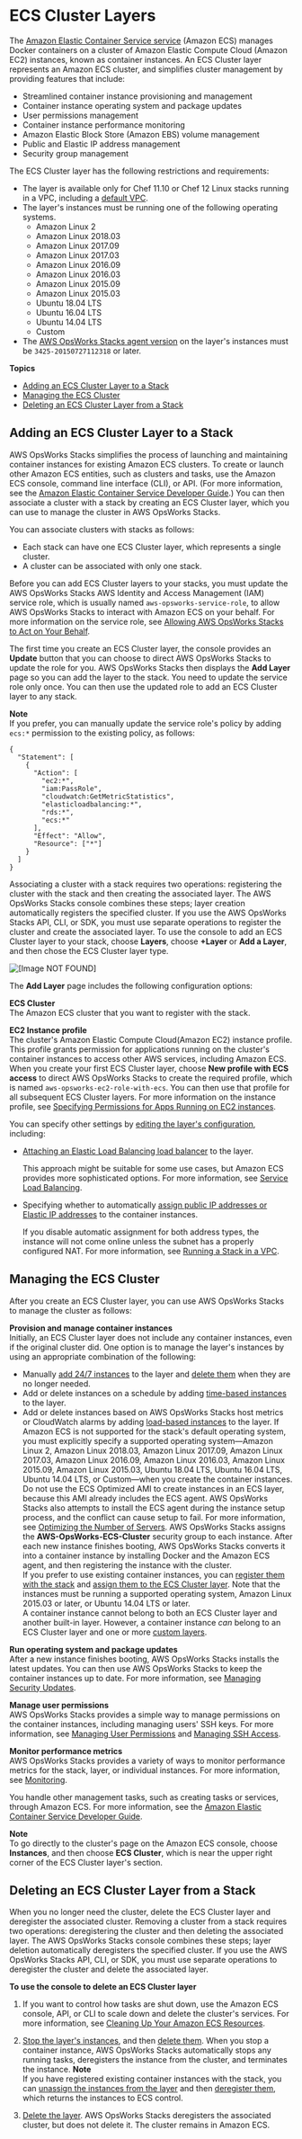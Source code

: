 # ECS Cluster Layers<a name="workinglayers-ecscluster"></a>

The [Amazon Elastic Container Service service](https://docs.aws.amazon.com/AmazonECS/latest/developerguide/Welcome.html) \(Amazon ECS\) manages Docker containers on a cluster of Amazon Elastic Compute Cloud \(Amazon EC2\) instances, known as container instances\. An ECS Cluster layer represents an Amazon ECS cluster, and simplifies cluster management by providing features that include:
+ Streamlined container instance provisioning and management
+ Container instance operating system and package updates
+ User permissions management
+ Container instance performance monitoring
+ Amazon Elastic Block Store \(Amazon EBS\) volume management
+ Public and Elastic IP address management
+ Security group management

The ECS Cluster layer has the following restrictions and requirements:
+ The layer is available only for Chef 11\.10 or Chef 12 Linux stacks running in a VPC, including a [default VPC](https://docs.aws.amazon.com/AWSEC2/latest/UserGuide/ec2-supported-platforms.html)\.
+ The layer's instances must be running one of the following operating systems\.
  + Amazon Linux 2
  + Amazon Linux 2018\.03
  + Amazon Linux 2017\.09
  + Amazon Linux 2017\.03
  + Amazon Linux 2016\.09
  + Amazon Linux 2016\.03
  + Amazon Linux 2015\.09
  + Amazon Linux 2015\.03
  + Ubuntu 18\.04 LTS
  + Ubuntu 16\.04 LTS
  + Ubuntu 14\.04 LTS
  + Custom
+ The [AWS OpsWorks Stacks agent version](workingstacks-creating.md#workingstacks-creating-advanced) on the layer's instances must be `3425-20150727112318` or later\.

**Topics**
+ [Adding an ECS Cluster Layer to a Stack](#workinglayers-ecscluster-add)
+ [Managing the ECS Cluster](#workinglayers-ecscluster-manage)
+ [Deleting an ECS Cluster Layer from a Stack](#workinglayers-ecscluster-delete)

## Adding an ECS Cluster Layer to a Stack<a name="workinglayers-ecscluster-add"></a>

AWS OpsWorks Stacks simplifies the process of launching and maintaining container instances for existing Amazon ECS clusters\. To create or launch other Amazon ECS entities, such as clusters and tasks, use the Amazon ECS console, command line interface \(CLI\), or API\. \(For more information, see the [Amazon Elastic Container Service Developer Guide](https://docs.aws.amazon.com/AmazonECS/latest/developerguide/)\.\) You can then associate a cluster with a stack by creating an ECS Cluster layer, which you can use to manage the cluster in AWS OpsWorks Stacks\.

You can associate clusters with stacks as follows:
+ Each stack can have one ECS Cluster layer, which represents a single cluster\.
+ A cluster can be associated with only one stack\.

Before you can add ECS Cluster layers to your stacks, you must update the AWS OpsWorks Stacks AWS Identity and Access Management \(IAM\) service role, which is usually named `aws-opsworks-service-role`, to allow AWS OpsWorks Stacks to interact with Amazon ECS on your behalf\. For more information on the service role, see [Allowing AWS OpsWorks Stacks to Act on Your Behalf](opsworks-security-servicerole.md)\.

The first time you create an ECS Cluster layer, the console provides an **Update** button that you can choose to direct AWS OpsWorks Stacks to update the role for you\. AWS OpsWorks Stacks then displays the **Add Layer** page so you can add the layer to the stack\. You need to update the service role only once\. You can then use the updated role to add an ECS Cluster layer to any stack\.

**Note**  
If you prefer, you can manually update the service role's policy by adding `ecs:*` permission to the existing policy, as follows:  

```
{
  "Statement": [
    {
      "Action": [
        "ec2:*", 
        "iam:PassRole",
        "cloudwatch:GetMetricStatistics",
        "elasticloadbalancing:*",
        "rds:*",
        "ecs:*"
      ],
      "Effect": "Allow",
      "Resource": ["*"] 
    }
  ]
}
```

Associating a cluster with a stack requires two operations: registering the cluster with the stack and then creating the associated layer\. The AWS OpsWorks Stacks console combines these steps; layer creation automatically registers the specified cluster\. If you use the AWS OpsWorks Stacks API, CLI, or SDK, you must use separate operations to register the cluster and create the associated layer\. To use the console to add an ECS Cluster layer to your stack, choose **Layers**, choose **\+Layer** or **Add a Layer**, and then chose the ECS Cluster layer type\.

![\[Image NOT FOUND\]](http://docs.aws.amazon.com/opsworks/latest/userguide/images/add_layer_ecs.png)

The **Add Layer** page includes the following configuration options:

**ECS Cluster**  
The Amazon ECS cluster that you want to register with the stack\. 

**EC2 Instance profile**  
The cluster's Amazon Elastic Compute Cloud\(Amazon EC2\) instance profile\. This profile grants permission for applications running on the cluster's container instances to access other AWS services, including Amazon ECS\. When you create your first ECS Cluster layer, choose **New profile with ECS access** to direct AWS OpsWorks Stacks to create the required profile, which is named `aws-opsworks-ec2-role-with-ecs`\. You can then use that profile for all subsequent ECS Cluster layers\. For more information on the instance profile, see [Specifying Permissions for Apps Running on EC2 instances](opsworks-security-appsrole.md)\.

You can specify other settings by [editing the layer's configuration](workinglayers-basics-edit.md), including:
+ [Attaching an Elastic Load Balancing load balancer](workinglayers-basics-edit.md#workinglayers-basics-edit-network) to the layer\.

  This approach might be suitable for some use cases, but Amazon ECS provides more sophisticated options\. For more information, see [Service Load Balancing](https://docs.aws.amazon.com/AmazonECS/latest/developerguide/service-load-balancing.html)\.
+ Specifying whether to automatically [assign public IP addresses or Elastic IP addresses](workinglayers-basics-edit.md#workinglayers-basics-edit-network) to the container instances\.

  If you disable automatic assignment for both address types, the instance will not come online unless the subnet has a properly configured NAT\. For more information, see [Running a Stack in a VPC](workingstacks-vpc.md)\.

## Managing the ECS Cluster<a name="workinglayers-ecscluster-manage"></a>

After you create an ECS Cluster layer, you can use AWS OpsWorks Stacks to manage the cluster as follows:

**Provision and manage container instances**  
Initially, an ECS Cluster layer does not include any container instances, even if the original cluster did\. One option is to manage the layer's instances by using an appropriate combination of the following:  
+ Manually [add 24/7 instances](workinginstances-add.md) to the layer and [delete them](workinginstances-delete.md) when they are no longer needed\.
+ Add or delete instances on a schedule by adding [time\-based instances](workinginstances-autoscaling-timebased.md) to the layer\.
+ Add or delete instances based on AWS OpsWorks Stacks host metrics or CloudWatch alarms by adding [load\-based instances](workinginstances-autoscaling-loadbased.md) to the layer\.
If Amazon ECS is not supported for the stack's default operating system, you must explicitly specify a supported operating system—Amazon Linux 2, Amazon Linux 2018\.03, Amazon Linux 2017\.09, Amazon Linux 2017\.03, Amazon Linux 2016\.09, Amazon Linux 2016\.03, Amazon Linux 2015\.09, Amazon Linux 2015\.03, Ubuntu 18\.04 LTS, Ubuntu 16\.04 LTS, Ubuntu 14\.04 LTS, or Custom—when you create the container instances\. Do not use the ECS Optimized AMI to create instances in an ECS layer, because this AMI already includes the ECS agent\. AWS OpsWorks Stacks also attempts to install the ECS agent during the instance setup process, and the conflict can cause setup to fail\.
For more information, see [Optimizing the Number of Servers](best-practices-autoscale.md)\. AWS OpsWorks Stacks assigns the **AWS\-OpsWorks\-ECS\-Cluster** security group to each instance\. After each new instance finishes booting, AWS OpsWorks Stacks converts it into a container instance by installing Docker and the Amazon ECS agent, and then registering the instance with the cluster\.  
If you prefer to use existing container instances, you can [register them with the stack](registered-instances-register.md) and [assign them to the ECS Cluster layer](registered-instances-assign.md)\. Note that the instances must be running a supported operating system, Amazon Linux 2015\.03 or later, or Ubuntu 14\.04 LTS or later\.  
A container instance cannot belong to both an ECS Cluster layer and another built\-in layer\. However, a container instance *can* belong to an ECS Cluster layer and one or more [custom layers](workinglayers-custom.md)\.

**Run operating system and package updates**  
After a new instance finishes booting, AWS OpsWorks Stacks installs the latest updates\. You can then use AWS OpsWorks Stacks to keep the container instances up to date\. For more information, see [Managing Security Updates](workingsecurity-updates.md)\. 

**Manage user permissions**  
AWS OpsWorks Stacks provides a simple way to manage permissions on the container instances, including managing users' SSH keys\. For more information, see [Managing User Permissions](opsworks-security-users.md) and [Managing SSH Access](security-ssh-access.md)\.

**Monitor performance metrics**  
AWS OpsWorks Stacks provides a variety of ways to monitor performance metrics for the stack, layer, or individual instances\. For more information, see [Monitoring](monitoring.md)\.

You handle other management tasks, such as creating tasks or services, through Amazon ECS\. For more information, see the [Amazon Elastic Container Service Developer Guide](https://docs.aws.amazon.com/AmazonECS/latest/developerguide/)\.

**Note**  
To go directly to the cluster's page on the Amazon ECS console, choose **Instances**, and then choose **ECS Cluster**, which is near the upper right corner of the ECS Cluster layer's section\.

## Deleting an ECS Cluster Layer from a Stack<a name="workinglayers-ecscluster-delete"></a>

When you no longer need the cluster, delete the ECS Cluster layer and deregister the associated cluster\. Removing a cluster from a stack requires two operations: deregistering the cluster and then deleting the associated layer\. The AWS OpsWorks Stacks console combines these steps; layer deletion automatically deregisters the specified cluster\. If you use the AWS OpsWorks Stacks API, CLI, or SDK, you must use separate operations to deregister the cluster and delete the associated layer\.

**To use the console to delete an ECS Cluster layer**

1. If you want to control how tasks are shut down, use the Amazon ECS console, API, or CLI to scale down and delete the cluster's services\. For more information, see [Cleaning Up Your Amazon ECS Resources](https://docs.aws.amazon.com/AmazonECS/latest/developerguide/ECS_CleaningUp.html)\.

1. [Stop the layer's instances](workinginstances-starting.md#workinginstances-starting-stop), and then [delete them](workinginstances-delete.md)\. When you stop a container instance, AWS OpsWorks Stacks automatically stops any running tasks, deregisters the instance from the cluster, and terminates the instance\.
**Note**  
If you have registered existing container instances with the stack, you can [unassign the instances from the layer](registered-instances-unassign.md) and then [deregister them](registered-instances-deregister.md), which returns the instances to ECS control\.

1. [Delete the layer](workinglayers-basics-delete.md)\. AWS OpsWorks Stacks deregisters the associated cluster, but does not delete it\. The cluster remains in Amazon ECS\. 